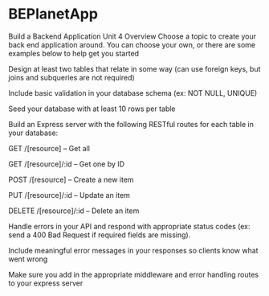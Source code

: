 # BEPlanetApp

Build a Backend Application
Unit 4
Overview
Choose a topic to create your back end application around. You can choose your own, or there are some examples below to help get you started

Design at least two tables that relate in some way (can use foreign keys, but joins and subqueries are not required)

Include basic validation in your database schema (ex: NOT NULL, UNIQUE)

Seed your database with at least 10 rows per table

Build an Express server with the following RESTful routes for each table in your database:

GET /[resource] – Get all

GET /[resource]/:id – Get one by ID

POST /[resource] – Create a new item

PUT /[resource]/:id – Update an item

DELETE /[resource]/:id – Delete an item

Handle errors in your API and respond with appropriate status codes (ex: send a 400 Bad Request if required fields are missing).

Include meaningful error messages in your responses so clients know what went wrong

Make sure you add in the appropriate middleware and error handling routes to your express server
